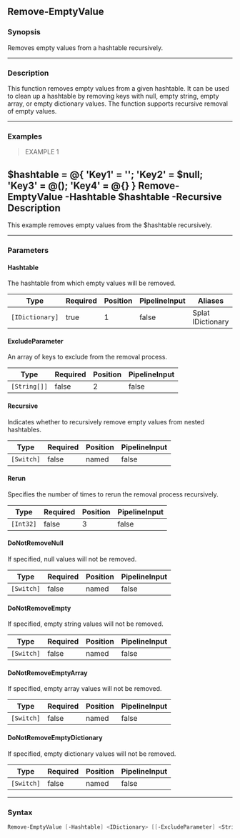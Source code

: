 Remove-EmptyValue
-----------------

### Synopsis
Removes empty values from a hashtable recursively.

---

### Description

This function removes empty values from a given hashtable. It can be used to clean up a hashtable by removing keys with null, empty string, empty array, or empty dictionary values. The function supports recursive removal of empty values.

---

### Examples
> EXAMPLE 1

$hashtable = @{
    'Key1' = '';
    'Key2' = $null;
    'Key3' = @();
    'Key4' = @{}
}
Remove-EmptyValue -Hashtable $hashtable -Recursive
Description
-----------
This example removes empty values from the $hashtable recursively.

---

### Parameters
#### **Hashtable**
The hashtable from which empty values will be removed.

|Type           |Required|Position|PipelineInput|Aliases              |
|---------------|--------|--------|-------------|---------------------|
|`[IDictionary]`|true    |1       |false        |Splat<br/>IDictionary|

#### **ExcludeParameter**
An array of keys to exclude from the removal process.

|Type        |Required|Position|PipelineInput|
|------------|--------|--------|-------------|
|`[String[]]`|false   |2       |false        |

#### **Recursive**
Indicates whether to recursively remove empty values from nested hashtables.

|Type      |Required|Position|PipelineInput|
|----------|--------|--------|-------------|
|`[Switch]`|false   |named   |false        |

#### **Rerun**
Specifies the number of times to rerun the removal process recursively.

|Type     |Required|Position|PipelineInput|
|---------|--------|--------|-------------|
|`[Int32]`|false   |3       |false        |

#### **DoNotRemoveNull**
If specified, null values will not be removed.

|Type      |Required|Position|PipelineInput|
|----------|--------|--------|-------------|
|`[Switch]`|false   |named   |false        |

#### **DoNotRemoveEmpty**
If specified, empty string values will not be removed.

|Type      |Required|Position|PipelineInput|
|----------|--------|--------|-------------|
|`[Switch]`|false   |named   |false        |

#### **DoNotRemoveEmptyArray**
If specified, empty array values will not be removed.

|Type      |Required|Position|PipelineInput|
|----------|--------|--------|-------------|
|`[Switch]`|false   |named   |false        |

#### **DoNotRemoveEmptyDictionary**
If specified, empty dictionary values will not be removed.

|Type      |Required|Position|PipelineInput|
|----------|--------|--------|-------------|
|`[Switch]`|false   |named   |false        |

---

### Syntax
```PowerShell
Remove-EmptyValue [-Hashtable] <IDictionary> [[-ExcludeParameter] <String[]>] [-Recursive] [[-Rerun] <Int32>] [-DoNotRemoveNull] [-DoNotRemoveEmpty] [-DoNotRemoveEmptyArray] [-DoNotRemoveEmptyDictionary] [<CommonParameters>]
```
